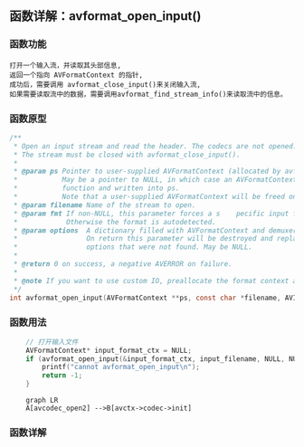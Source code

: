 ## 函数详解：avformat_open_input()
### 函数功能
    打开一个输入流，并读取其头部信息,
    返回一个指向 AVFormatContext 的指针,
    成功后，需要调用 avformat_close_input()来关闭输入流,
    如果需要读取流中的数据，需要调用avformat_find_stream_info()来读取流中的信息。
### 函数原型
```c
/**
 * Open an input stream and read the header. The codecs are not opened.
 * The stream must be closed with avformat_close_input().
 *
 * @param ps Pointer to user-supplied AVFormatContext (allocated by avformat_alloc_context).
 *           May be a pointer to NULL, in which case an AVFormatContext is allocated by this
 *           function and written into ps.
 *           Note that a user-supplied AVFormatContext will be freed on failure.
 * @param filename Name of the stream to open.
 * @param fmt If non-NULL, this parameter forces a s    pecific input format.
 *            Otherwise the format is autodetected.
 * @param options  A dictionary filled with AVFormatContext and demuxer-private options.
 *                 On return this parameter will be destroyed and replaced with a dict containing
 *                 options that were not found. May be NULL.
 *
 * @return 0 on success, a negative AVERROR on failure.
 *
 * @note If you want to use custom IO, preallocate the format context and set its pb field.
 */
int avformat_open_input(AVFormatContext **ps, const char *filename, AVInputFormat *fmt, AVDictionary **options);
```


### 函数用法
```c
    // 打开输入文件
    AVFormatContext* input_format_ctx = NULL;
    if (avformat_open_input(&input_format_ctx, input_filename, NULL, NULL) != 0) {
        printf("cannot avformat_open_input\n");
        return -1;
    }
```

```mermaid
    graph LR
    A[avcodec_open2] -->B[avctx->codec->init]
```

### 函数详解
